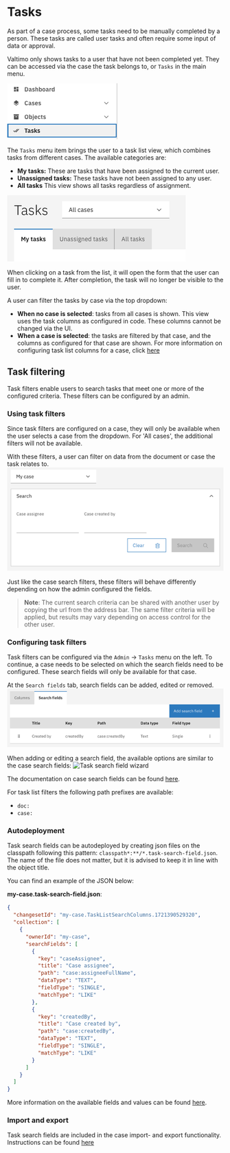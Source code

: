 # Tasks

As part of a case process, some tasks need to be manually completed by a person. 
These tasks are called user tasks and often require some input of data or approval.

Valtimo only shows tasks to a user that have not been completed yet. 
They can be accessed via the case the task belongs to, or `Tasks` in the main menu.    

![Tasks menu](img/tasks-menu.png)

The `Tasks` menu item brings the user to a task list view, which combines tasks from different cases. 
The available categories are:
- **My tasks:** These are tasks that have been assigned to the current user.
- **Unassigned tasks:** These tasks have not been assigned to any user.
- **All tasks** This view shows all tasks regardless of assignment.

![Task tabs](img/task-tabs.png)

When clicking on a task from the list, it will open the form that the user can fill in to complete it. 
After completion, the task will no longer be visible to the user. 

A user can filter the tasks by case via the top dropdown:
- **When no case is selected**: tasks from all cases is shown. 
This view uses the task columns as configured in code. These columns cannot be changed via the UI.
- **When a case is selected**: the tasks are filtered by that case, and the columns as configured for that case are shown. 
For more information on configuring task list columns for a case, click [here](task-list-columns.md)

## Task filtering
Task filters enable users to search tasks that meet one or more of the configured criteria.
These filters can be configured by an admin.

### Using task filters
Since task filters are configured on a case, they will only be available when the user selects a case from the dropdown.
For 'All cases', the additional filters will not be available.

With these filters, a user can filter on data from the document or case the task relates to. 
![Task list filter](img/task-list-filter-user.png)

Just like the case search filters, these filters will behave differently depending on how the admin configured the fields.

> **Note**: The current search criteria can be shared with another user by copying the url from the address bar. 
> The same filter criteria will be applied, but results may vary depending on access control for the other user.

### Configuring task filters
Task filters can be configured via the `Admin` -> `Tasks` menu on the left. 
To continue, a case needs to be selected on which the search fields need to be configured. These search fields will only be available for that case.

At the `Search fields` tab, search fields can be added, edited or removed.
![Task search field list](img/task-search-fields-list.png)

When adding or editing a search field, the available options are similar to the case search fields:
![Task search field wizard](img/task-search-field-wizard.png)

The documentation on case search fields can be found [here](/using-valtimo/document/configuring-search-fields.md).

For task list filters the following path prefixes are available:
- `doc:`
- `case:`

### Autodeployment
Task search fields can be autodeployed by creating json files on the classpath following this pattern: `classpath*:**/*.task-search-field.json`. 
The name of the file does not matter, but it is advised to keep it in line with the object title.

You can find an example of the JSON below:

**my-case.task-search-field.json**:
```json
{
  "changesetId": "my-case.TaskListSearchColumns.1721390529320",
  "collection": [
    {
      "ownerId": "my-case",
      "searchFields": [
        {
          "key": "caseAssignee",
          "title": "Case assignee",
          "path": "case:assigneeFullName",
          "dataType": "TEXT",
          "fieldType": "SINGLE",
          "matchType": "LIKE"
        },
        {
          "key": "createdBy",
          "title": "Case created by",
          "path": "case:createdBy",
          "dataType": "TEXT",
          "fieldType": "SINGLE",
          "matchType": "LIKE"
        }
      ]
    }
  ]
}
```

More information on the available fields and values can be found [here](/extending-valtimo/document/configuring-search-fields.md).

### Import and export
Task search fields are included in the case import- and export functionality. 
Instructions can be found [here](/using-valtimo/case/exporting-case-definitions.md)
